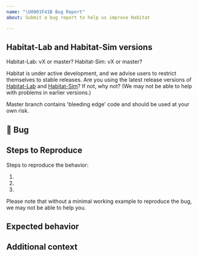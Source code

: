 ```yaml
---
name: "\U0001F41B Bug Report"
about: Submit a bug report to help us improve Habitat

---
```


## Habitat-Lab and Habitat-Sim versions
Habitat-Lab: vX or master?
Habitat-Sim: vX or master?

Habitat is under active development, and we advise users to restrict themselves to stable releases. Are you using the latest release versions of [Habitat-Lab](https://github.com/facebookresearch/habitat-lab/releases) and [Habitat-Sim](https://github.com/facebookresearch/habitat-sim/releases)? If not, why not?
(We may not be able to help with problems in earlier versions.) 

Master branch contains 'bleeding edge' code and should be used at your own risk. 


## 🐛 Bug

<!-- A clear and concise description of what the bug is. -->

## Steps to Reproduce

Steps to reproduce the behavior:

<!-- If you were running a command, post the exact command that you were running -->

1.
2.
3.

Please note that without a minimal working example to reproduce the bug, we may not be able to help you.

<!-- If you have a code sample, error messages, stack traces, please provide it here as well -->

## Expected behavior

<!-- A clear and concise description of what you expected to happen. -->

## Additional context

<!-- Add any other context about the problem here. -->
